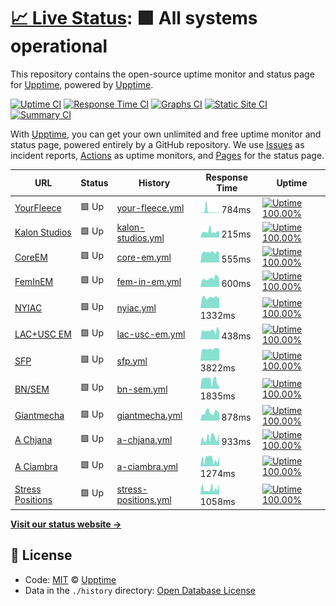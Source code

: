 # [📈 Live Status](https://status.mswd.io): <!--live status--> **🟩 All systems operational**

This repository contains the open-source uptime monitor and status page for [Upptime](https://upptime.js.org), powered by [Upptime](https://github.com/upptime/upptime).

[![Uptime CI](https://github.com/koj-co/upptime/workflows/Uptime%20CI/badge.svg)](https://github.com/koj-co/upptime/actions?query=workflow%3A%22Uptime+CI%22)
[![Response Time CI](https://github.com/koj-co/upptime/workflows/Response%20Time%20CI/badge.svg)](https://github.com/koj-co/upptime/actions?query=workflow%3A%22Response+Time+CI%22)
[![Graphs CI](https://github.com/koj-co/upptime/workflows/Graphs%20CI/badge.svg)](https://github.com/koj-co/upptime/actions?query=workflow%3A%22Graphs+CI%22)
[![Static Site CI](https://github.com/koj-co/upptime/workflows/Static%20Site%20CI/badge.svg)](https://github.com/koj-co/upptime/actions?query=workflow%3A%22Static+Site+CI%22)
[![Summary CI](https://github.com/koj-co/upptime/workflows/Summary%20CI/badge.svg)](https://github.com/koj-co/upptime/actions?query=workflow%3A%22Summary+CI%22)

With [Upptime](https://upptime.js.org), you can get your own unlimited and free uptime monitor and status page, powered entirely by a GitHub repository. We use [Issues](https://github.com/upptime/upptime/issues) as incident reports, [Actions](https://github.com/upptime/upptime/actions) as uptime monitors, and [Pages](https://upptime.github.io/upptime) for the status page.

<!--start: status pages-->
<!-- This summary is generated by Upptime (https://github.com/upptime/upptime) -->
<!-- Do not edit this manually, your changes will be overwritten -->

| URL                                             | Status | History                                                                                                     | Response Time                                                                          | Uptime                                                                                                                                                                                                                     |
| ----------------------------------------------- | ------ | ----------------------------------------------------------------------------------------------------------- | -------------------------------------------------------------------------------------- | -------------------------------------------------------------------------------------------------------------------------------------------------------------------------------------------------------------------------- |
| [YourFleece](https://yourfleece.com)            | 🟩 Up  | [your-fleece.yml](https://github.com/shamoon/mswd-upptime/commits/master/history/your-fleece.yml)           | <img alt="Response time graph" src="./graphs/your-fleece.png" height="20"> 784ms       | [![Uptime 100.00%](https://img.shields.io/endpoint?url=https%3A%2F%2Fraw.githubusercontent.com%2Fshamoon%2Fmswd-upptime%2Fmaster%2Fapi%2Fyour-fleece%2Fuptime.json)](https://status.mswd.io/history/your-fleece)           |
| [Kalon Studios](https://kalonstudios.com)       | 🟩 Up  | [kalon-studios.yml](https://github.com/shamoon/mswd-upptime/commits/master/history/kalon-studios.yml)       | <img alt="Response time graph" src="./graphs/kalon-studios.png" height="20"> 215ms     | [![Uptime 100.00%](https://img.shields.io/endpoint?url=https%3A%2F%2Fraw.githubusercontent.com%2Fshamoon%2Fmswd-upptime%2Fmaster%2Fapi%2Fkalon-studios%2Fuptime.json)](https://status.mswd.io/history/kalon-studios)       |
| [CoreEM](https://coreem.net)                    | 🟩 Up  | [core-em.yml](https://github.com/shamoon/mswd-upptime/commits/master/history/core-em.yml)                   | <img alt="Response time graph" src="./graphs/core-em.png" height="20"> 555ms           | [![Uptime 100.00%](https://img.shields.io/endpoint?url=https%3A%2F%2Fraw.githubusercontent.com%2Fshamoon%2Fmswd-upptime%2Fmaster%2Fapi%2Fcore-em%2Fuptime.json)](https://status.mswd.io/history/core-em)                   |
| [FemInEM](https://feminem.org)                  | 🟩 Up  | [fem-in-em.yml](https://github.com/shamoon/mswd-upptime/commits/master/history/fem-in-em.yml)               | <img alt="Response time graph" src="./graphs/fem-in-em.png" height="20"> 600ms         | [![Uptime 100.00%](https://img.shields.io/endpoint?url=https%3A%2F%2Fraw.githubusercontent.com%2Fshamoon%2Fmswd-upptime%2Fmaster%2Fapi%2Ffem-in-em%2Fuptime.json)](https://status.mswd.io/history/fem-in-em)               |
| [NYIAC](https://nyiac.org)                      | 🟩 Up  | [nyiac.yml](https://github.com/shamoon/mswd-upptime/commits/master/history/nyiac.yml)                       | <img alt="Response time graph" src="./graphs/nyiac.png" height="20"> 1332ms            | [![Uptime 100.00%](https://img.shields.io/endpoint?url=https%3A%2F%2Fraw.githubusercontent.com%2Fshamoon%2Fmswd-upptime%2Fmaster%2Fapi%2Fnyiac%2Fuptime.json)](https://status.mswd.io/history/nyiac)                       |
| [LAC+USC EM](https://lacuscem.com)              | 🟩 Up  | [lac-usc-em.yml](https://github.com/shamoon/mswd-upptime/commits/master/history/lac-usc-em.yml)             | <img alt="Response time graph" src="./graphs/lac-usc-em.png" height="20"> 438ms        | [![Uptime 100.00%](https://img.shields.io/endpoint?url=https%3A%2F%2Fraw.githubusercontent.com%2Fshamoon%2Fmswd-upptime%2Fmaster%2Fapi%2Flac-usc-em%2Fuptime.json)](https://status.mswd.io/history/lac-usc-em)             |
| [SFP](https://sidefourproject.com)              | 🟩 Up  | [sfp.yml](https://github.com/shamoon/mswd-upptime/commits/master/history/sfp.yml)                           | <img alt="Response time graph" src="./graphs/sfp.png" height="20"> 3822ms              | [![Uptime 100.00%](https://img.shields.io/endpoint?url=https%3A%2F%2Fraw.githubusercontent.com%2Fshamoon%2Fmswd-upptime%2Fmaster%2Fapi%2Fsfp%2Fuptime.json)](https://status.mswd.io/history/sfp)                           |
| [BN/SEM](https://socialem.net)                  | 🟩 Up  | [bn-sem.yml](https://github.com/shamoon/mswd-upptime/commits/master/history/bn-sem.yml)                     | <img alt="Response time graph" src="./graphs/bn-sem.png" height="20"> 1835ms           | [![Uptime 100.00%](https://img.shields.io/endpoint?url=https%3A%2F%2Fraw.githubusercontent.com%2Fshamoon%2Fmswd-upptime%2Fmaster%2Fapi%2Fbn-sem%2Fuptime.json)](https://status.mswd.io/history/bn-sem)                     |
| [Giantmecha](https://giantmecha.com)            | 🟩 Up  | [giantmecha.yml](https://github.com/shamoon/mswd-upptime/commits/master/history/giantmecha.yml)             | <img alt="Response time graph" src="./graphs/giantmecha.png" height="20"> 878ms        | [![Uptime 100.00%](https://img.shields.io/endpoint?url=https%3A%2F%2Fraw.githubusercontent.com%2Fshamoon%2Fmswd-upptime%2Fmaster%2Fapi%2Fgiantmecha%2Fuptime.json)](https://status.mswd.io/history/giantmecha)             |
| [A Chjana](https://achjana.com)                 | 🟩 Up  | [a-chjana.yml](https://github.com/shamoon/mswd-upptime/commits/master/history/a-chjana.yml)                 | <img alt="Response time graph" src="./graphs/a-chjana.png" height="20"> 933ms          | [![Uptime 100.00%](https://img.shields.io/endpoint?url=https%3A%2F%2Fraw.githubusercontent.com%2Fshamoon%2Fmswd-upptime%2Fmaster%2Fapi%2Fa-chjana%2Fuptime.json)](https://status.mswd.io/history/a-chjana)                 |
| [A Ciambra](https://aciambra.com)               | 🟩 Up  | [a-ciambra.yml](https://github.com/shamoon/mswd-upptime/commits/master/history/a-ciambra.yml)               | <img alt="Response time graph" src="./graphs/a-ciambra.png" height="20"> 1274ms        | [![Uptime 100.00%](https://img.shields.io/endpoint?url=https%3A%2F%2Fraw.githubusercontent.com%2Fshamoon%2Fmswd-upptime%2Fmaster%2Fapi%2Fa-ciambra%2Fuptime.json)](https://status.mswd.io/history/a-ciambra)               |
| [Stress Positions](https://stresspositions.com) | 🟩 Up  | [stress-positions.yml](https://github.com/shamoon/mswd-upptime/commits/master/history/stress-positions.yml) | <img alt="Response time graph" src="./graphs/stress-positions.png" height="20"> 1058ms | [![Uptime 100.00%](https://img.shields.io/endpoint?url=https%3A%2F%2Fraw.githubusercontent.com%2Fshamoon%2Fmswd-upptime%2Fmaster%2Fapi%2Fstress-positions%2Fuptime.json)](https://status.mswd.io/history/stress-positions) |

<!--end: status pages-->

[**Visit our status website →**](https://status.mswd.io)

## 📄 License

- Code: [MIT](./LICENSE) © [Upptime](https://upptime.js.org)
- Data in the `./history` directory: [Open Database License](https://opendatacommons.org/licenses/odbl/1-0/)

